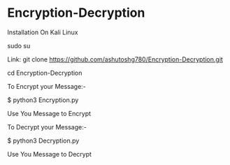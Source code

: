 # Encryption-Decryption

Installation On Kali Linux

sudo su

Link: git clone https://github.com/ashutoshg780/Encryption-Decryption.git

cd Encryption-Decryption



To Encrypt your Message:- 

$ python3 Encryption.py

Use You Message to Encrypt



To Decrypt your Message:- 

$ python3 Decryption.py

Use You Message to Decrypt
